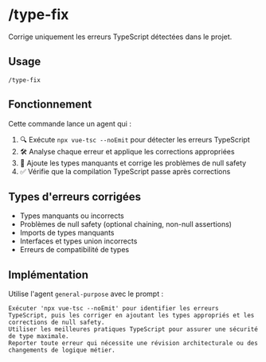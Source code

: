 # /type-fix

Corrige uniquement les erreurs TypeScript détectées dans le projet.

## Usage

```
/type-fix
```

## Fonctionnement

Cette commande lance un agent qui :

1. 🔍 Exécute `npx vue-tsc --noEmit` pour détecter les erreurs TypeScript
2. 🛠️ Analyse chaque erreur et applique les corrections appropriées
3. 📝 Ajoute les types manquants et corrige les problèmes de null safety
4. ✅ Vérifie que la compilation TypeScript passe après corrections

## Types d'erreurs corrigées

- Types manquants ou incorrects
- Problèmes de null safety (optional chaining, non-null assertions)
- Imports de types manquants
- Interfaces et types union incorrects
- Erreurs de compatibilité de types

## Implémentation

Utilise l'agent `general-purpose` avec le prompt :

```
Exécuter 'npx vue-tsc --noEmit' pour identifier les erreurs TypeScript, puis les corriger en ajoutant les types appropriés et les corrections de null safety.
Utiliser les meilleures pratiques TypeScript pour assurer une sécurité de type maximale.
Reporter toute erreur qui nécessite une révision architecturale ou des changements de logique métier.
```